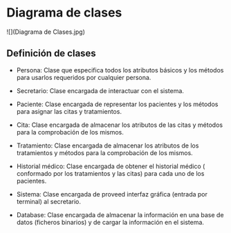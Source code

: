 # Diagrama de clases

![](Diagrama de Clases.jpg)

## Definición de clases

* Persona: Clase que especifica todos los atributos básicos y los métodos para usarlos requeridos por cualquier persona.

* Secretario: Clase encargada de interactuar con el sistema.

* Paciente: Clase encargada de representar los pacientes y los métodos para asignar las citas y tratamientos.

* Cita: Clase encargada de almacenar los atributos de las citas y métodos para la comprobación de los mismos.

* Tratamiento: Clase encargada de almacenar los atributos de los tratamientos y métodos para la comprobación de los mismos.

* Historial médico: Clase encargada de obtener el historial médico ( conformado por los tratamientos y las citas) para cada uno de los pacientes.

* Sistema: Clase encargada de proveed interfaz gráfica (entrada por terminal) al secretario.

* Database: Clase encargada de almacenar la información en una base de datos (ficheros binarios) y de cargar la información en el sistema.
